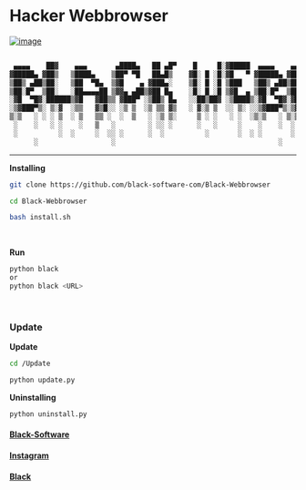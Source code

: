 # Hacker Webbrowser

[![image](https://user-images.githubusercontent.com/78996423/138695085-ec938a7c-9a35-439d-b1d6-2abb386612ad.png)](https://github.com/mrprogrammer2938/Black-Webbrowser)

``` txt

 ▄▄▄▄    ██▓    ▄▄▄       ▄████▄   ██ ▄█▀    █     █░▓█████  ▄▄▄▄    ▄▄▄▄    ██▀███   ▒█████   █     █░  ██████ ▓█████  ██▀███  
▓█████▄ ▓██▒   ▒████▄    ▒██▀ ▀█   ██▄█▒    ▓█░ █ ░█░▓█   ▀ ▓█████▄ ▓█████▄ ▓██ ▒ ██▒▒██▒  ██▒▓█░ █ ░█░▒██    ▒ ▓█   ▀ ▓██ ▒ ██▒
▒██▒ ▄██▒██░   ▒██  ▀█▄  ▒▓█    ▄ ▓███▄░    ▒█░ █ ░█ ▒███   ▒██▒ ▄██▒██▒ ▄██▓██ ░▄█ ▒▒██░  ██▒▒█░ █ ░█ ░ ▓██▄   ▒███   ▓██ ░▄█ ▒
▒██░█▀  ▒██░   ░██▄▄▄▄██ ▒▓▓▄ ▄██▒▓██ █▄    ░█░ █ ░█ ▒▓█  ▄ ▒██░█▀  ▒██░█▀  ▒██▀▀█▄  ▒██   ██░░█░ █ ░█   ▒   ██▒▒▓█  ▄ ▒██▀▀█▄  
░▓█  ▀█▓░██████▒▓█   ▓██▒▒ ▓███▀ ░▒██▒ █▄   ░░██▒██▓ ░▒████▒░▓█  ▀█▓░▓█  ▀█▓░██▓ ▒██▒░ ████▓▒░░░██▒██▓ ▒██████▒▒░▒████▒░██▓ ▒██▒
░▒▓███▀▒░ ▒░▓  ░▒▒   ▓▒█░░ ░▒ ▒  ░▒ ▒▒ ▓▒   ░ ▓░▒ ▒  ░░ ▒░ ░░▒▓███▀▒░▒▓███▀▒░ ▒▓ ░▒▓░░ ▒░▒░▒░ ░ ▓░▒ ▒  ▒ ▒▓▒ ▒ ░░░ ▒░ ░░ ▒▓ ░▒▓░
▒░▒   ░ ░ ░ ▒  ░ ▒   ▒▒ ░  ░  ▒   ░ ░▒ ▒░     ▒ ░ ░   ░ ░  ░▒░▒   ░ ▒░▒   ░   ░▒ ░ ▒░  ░ ▒ ▒░   ▒ ░ ░  ░ ░▒  ░ ░ ░ ░  ░  ░▒ ░ ▒░
 ░    ░   ░ ░    ░   ▒   ░        ░ ░░ ░      ░   ░     ░    ░    ░  ░    ░   ░░   ░ ░ ░ ░ ▒    ░   ░  ░  ░  ░     ░     ░░   ░ 
 ░          ░  ░     ░  ░░ ░      ░  ░          ░       ░  ░ ░       ░         ░         ░ ░      ░          ░     ░  ░   ░     
      ░                  ░                                        ░       ░                                              
```
<hr>

**Installing**
``` sh
git clone https://github.com/black-software-com/Black-Webbrowser

cd Black-Webbrowser

bash install.sh
```
<br>

**Run**
``` sh
python black 
or
python black <URL>
```
<br>

### Update
**Update**
``` sh
cd /Update

python update.py

```

**Uninstalling**
``` sh
python uninstall.py
```

#### [Black-Software](https://black-software.ir)

#### [Instagram](https://instagram.com/black_software_company)

#### [Black](https://github.com/mrprogrammer2938/Black-Webbrowser)
<br>

